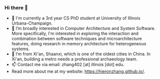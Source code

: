 ### Hi there 👋




- 🔭 I'm currently a 3rd year CS PhD student at University of Illinois Urbana-Champaign.
- 🌱 I’m broadly interested in Computer Architecture and System Software. More specifically, I'm interested in exploring the interaction and combination between software techniques and microarchitecture features, doing research in memory architecture for heterogeneous systems.
- 🤔 I’m from Xi'an, Shaanxi, which is one of the oldest cities in China. In Xi'an, building a metro needs a professional archaeology team.
- 📫 Contact me via email: zhang402 [at] illinois [dot] edu.
- Read more about me at my website: https://hieronzhang.github.io/.


